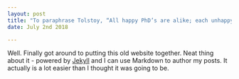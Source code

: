 ```yaml
---
layout: post
title: "To paraphrase Tolstoy, “All happy PhD’s are alike; each unhappy PhD is unhappy in its own way.""
date: July 2nd 2018

---
```


Well. Finally got around to putting this old website together. Neat thing about it - powered by [Jekyll](http://jekyllrb.com) and I can use Markdown to author my posts. It actually is a lot easier than I thought it was going to be.
